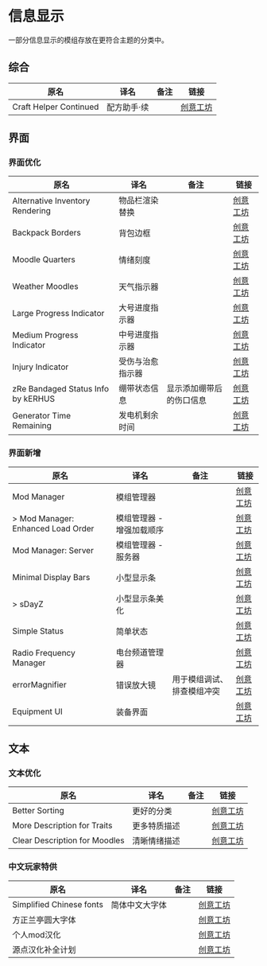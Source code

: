 # 信息显示

一部分信息显示的模组存放在更符合主题的分类中。

## 综合

| 原名                   | 译名        | 备注 | 链接                                                                          |
| ---------------------- | ----------- | ---- | ----------------------------------------------------------------------------- |
| Craft Helper Continued | 配方助手·续 |      | [创意工坊](https://steamcommunity.com/sharedfiles/filedetails/?id=2787291513) |

## 界面

### 界面优化

| 原名                               | 译名             | 备注                     | 链接                                                                          |
| ---------------------------------- | ---------------- | ------------------------ | ----------------------------------------------------------------------------- |
| Alternative Inventory Rendering    | 物品栏渲染替换   |                          | [创意工坊](https://steamcommunity.com/sharedfiles/filedetails/?id=2809595776) |
| Backpack Borders                   | 背包边框         |                          | [创意工坊](https://steamcommunity.com/sharedfiles/filedetails/?id=2808679062) |
| Moodle Quarters                    | 情绪刻度         |                          | [创意工坊](https://steamcommunity.com/sharedfiles/filedetails/?id=2854030563) |
| Weather Moodles                    | 天气指示器       |                          | [创意工坊](https://steamcommunity.com/sharedfiles/filedetails/?id=2920735875) |
| Large Progress Indicator           | 大号进度指示器   |                          | [创意工坊](https://steamcommunity.com/sharedfiles/filedetails/?id=2926455909) |
| Medium Progress Indicator          | 中号进度指示器   |                          | [创意工坊](https://steamcommunity.com/sharedfiles/filedetails/?id=2926675891) |
| Injury Indicator                   | 受伤与治愈指示器 |                          | [创意工坊](https://steamcommunity.com/sharedfiles/filedetails/?id=2921642476) |
| zRe Bandaged Status Info by kERHUS | 绷带状态信息     | 显示添加绷带后的伤口信息 | [创意工坊](https://steamcommunity.com/sharedfiles/filedetails/?id=2931041223) |
| Generator Time Remaining           | 发电机剩余时间   |                          | [创意工坊](https://steamcommunity.com/sharedfiles/filedetails/?id=2883397918) |

### 界面新增

| 原名                               | 译名                      | 备注                       | 链接                                                                          |
| ---------------------------------- | ------------------------- | -------------------------- | ----------------------------------------------------------------------------- |
| Mod Manager                        | 模组管理器                |                            | [创意工坊](https://steamcommunity.com/sharedfiles/filedetails/?id=2694448564) |
| > Mod Manager: Enhanced Load Order | 模组管理器 - 增强加载顺序 |                            | [创意工坊](https://steamcommunity.com/sharedfiles/filedetails/?id=2945221351) |
| Mod Manager: Server                | 模组管理器 - 服务器       |                            | [创意工坊](https://steamcommunity.com/sharedfiles/filedetails/?id=2725216703) |
| Minimal Display Bars               | 小型显示条                |                            | [创意工坊](https://steamcommunity.com/sharedfiles/filedetails/?id=2004998206) |
| > sDayZ                            | 小型显示条美化            |                            | [创意工坊](https://steamcommunity.com/sharedfiles/filedetails/?id=2799152712) |
| Simple Status                      | 简单状态                  |                            | [创意工坊](https://steamcommunity.com/sharedfiles/filedetails/?id=2867431511) |
| Radio Frequency Manager            | 电台频道管理器            |                            | [创意工坊](https://steamcommunity.com/sharedfiles/filedetails/?id=2735294987) |
| errorMagnifier                     | 错误放大镜                | 用于模组调试、排查模组冲突 | [创意工坊](https://steamcommunity.com/sharedfiles/filedetails/?id=2896041179) |
| Equipment UI                       | 装备界面                  |                            | [创意工坊](https://steamcommunity.com/sharedfiles/filedetails/?id=2950902979) |

## 文本

### 文本优化

| 原名                          | 译名         | 备注 | 链接                                                                          |
| ----------------------------- | ------------ | ---- | ----------------------------------------------------------------------------- |
| Better Sorting                | 更好的分类   |      | [创意工坊](https://steamcommunity.com/sharedfiles/filedetails/?id=2313387159) |
| More Description for Traits   | 更多特质描述 |      | [创意工坊](https://steamcommunity.com/sharedfiles/filedetails/?id=2685168362) |
| Clear Description for Moodles | 清晰情绪描述 |      | [创意工坊](https://steamcommunity.com/sharedfiles/filedetails/?id=2763647806) |

### 中文玩家特供

| 原名                     | 译名           | 备注 | 链接                                                                          |
| ------------------------ | -------------- | ---- | ----------------------------------------------------------------------------- |
| Simplified Chinese fonts | 简体中文大字体 |      | [创意工坊](https://steamcommunity.com/sharedfiles/filedetails/?id=2322470605) |
| 方正兰亭圆大字体         |                |      | [创意工坊](https://steamcommunity.com/sharedfiles/filedetails/?id=2874275043) |
| 个人mod汉化              |                |      | [创意工坊](https://steamcommunity.com/sharedfiles/filedetails/?id=2216172287) |
| 源点汉化补全计划         |                |      | [创意工坊](https://steamcommunity.com/sharedfiles/filedetails/?id=2883394822) |
